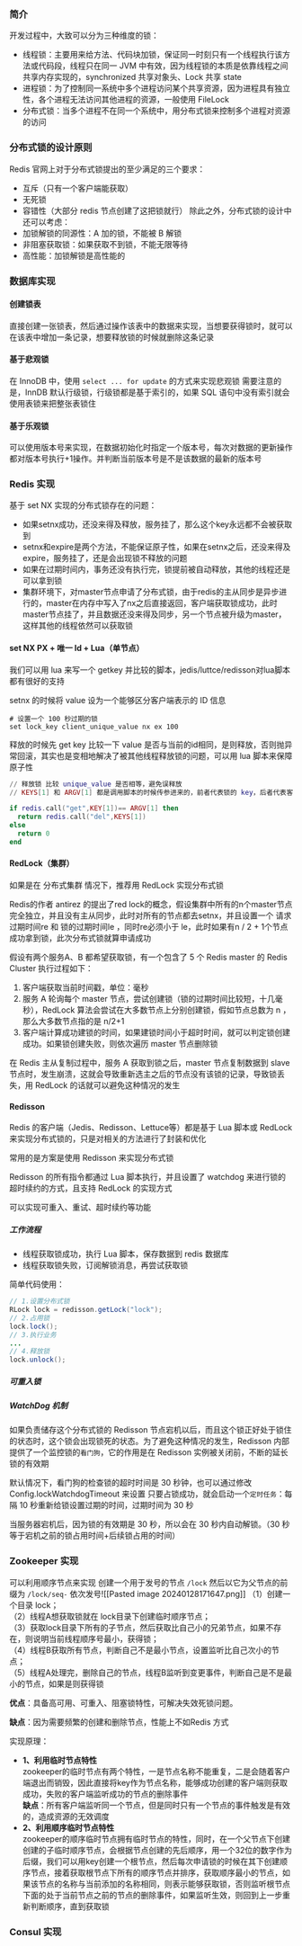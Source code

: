 ### 简介
开发过程中，大致可以分为三种维度的锁：
- 线程锁：主要用来给方法、代码块加锁，保证同一时刻只有一个线程执行该方法或代码段，线程只在同一 JVM 中有效，因为线程锁的本质是依靠线程之间共享内存实现的，synchronized 共享对象头、Lock 共享 state
- 进程锁：为了控制同一系统中多个进程访问某个共享资源，因为进程具有独立性，各个进程无法访问其他进程的资源，一般使用 FileLock 
- 分布式锁：当多个进程不在同一个系统中，用分布式锁来控制多个进程对资源的访问
### 分布式锁的设计原则
Redis 官网上对于分布式锁提出的至少满足的三个要求：
- 互斥（只有一个客户端能获取）
- 无死锁
- 容错性（大部分 redis 节点创建了这把锁就行）
除此之外，分布式锁的设计中还可以考虑：
- 加锁解锁的同源性：A 加的锁，不能被 B 解锁
- 非阻塞获取锁：如果获取不到锁，不能无限等待
- 高性能：加锁解锁是高性能的

### 数据库实现
#### 创建锁表
直接创建一张锁表，然后通过操作该表中的数据来实现，当想要获得锁时，就可以在该表中增加一条记录，想要释放锁的时候就删除这条记录

#### 基于悲观锁
在 InnoDB 中，使用 `select ... for update` 的方式来实现悲观锁
需要注意的是，InnDB 默认行级锁，行级锁都是基于索引的，如果 SQL 语句中没有索引就会使用表锁来把整张表锁住

#### 基于乐观锁
可以使用版本号来实现，在数据初始化时指定一个版本号，每次对数据的更新操作都对版本号执行+1操作。并判断当前版本号是不是该数据的最新的版本号

### Redis 实现
基于 set NX 实现的分布式锁存在的问题：
- 如果setnx成功，还没来得及释放，服务挂了，那么这个key永远都不会被获取到
- setnx和expire是两个方法，不能保证原子性，如果在setnx之后，还没来得及expire，服务挂了，还是会出现锁不释放的问题
- 如果在过期时间内，事务还没有执行完，锁提前被自动释放，其他的线程还是可以拿到锁
- 集群环境下，对master节点申请了分布式锁，由于redis的主从同步是异步进行的，master在内存中写入了nx之后直接返回，客户端获取锁成功，此时master节点挂了，并且数据还没来得及同步，另一个节点被升级为master，这样其他的线程依然可以获取锁

#### set NX PX + 唯一 Id + Lua（单节点）
我们可以用 lua 来写一个 getkey 并比较的脚本，jedis/luttce/redisson对lua脚本都有很好的支持

setnx 的时候将 value 设为一个能够区分客户端表示的 ID 信息
```shell
# 设置一个 100 秒过期的锁
set lock_key client_unique_value nx ex 100
```
释放的时候先 get key 比较一下 value 是否与当前的id相同，是则释放，否则抛异常回滚，其实也是变相地解决了被其他线程释放锁的问题，可以用 lua 脚本来保障原子性
```lua
// 释放锁 比较 unique_value 是否相等，避免误释放
// KEYS[1] 和 ARGV[1] 都是调用脚本的时候传参进来的，前者代表锁的 key，后者代表客户端唯一 ID

if redis.call("get",KEY[1])== ARGV[1] then 
  return redis.call("del",KEYS[1])
else
  return 0
end
```

#### RedLock（集群）
如果是在 分布式集群 情况下，推荐用 RedLock 实现分布式锁

Redis的作者 antirez 的提出了red lock的概念，假设集群中所有的n个master节点完全独立，并且没有主从同步，此时对所有的节点都去setnx，并且设置一个 请求过期时间re 和 锁的过期时间le ，同时re必须小于 le，此时如果有n / 2 + 1个节点成功拿到锁，此次分布式锁就算申请成功

假设有两个服务A、B 都希望获取锁，有一个包含了 5 个 Redis master 的 Redis Cluster
执行过程如下：
1. 客户端获取当前时间戳，单位：毫秒
2. 服务 A 轮询每个 master 节点，尝试创建锁（锁的过期时间比较短，十几毫秒），RedLock 算法会尝试在大多数节点上分别创建锁，假如节点总数为 n ，那么大多数节点指的是 n/2+1 
3. 客户端计算成功建锁的时间，如果建锁时间小于超时时间，就可以判定锁创建成功。如果锁创建失败，则依次遍历 master 节点删除锁

在 Redis 主从复制过程中，服务 A 获取到锁之后，master 节点复制数据到 slave 节点时，发生崩溃，这就会导致重新选主之后的节点没有该锁的记录，导致锁丢失，用 RedLock 的话就可以避免这种情况的发生

#### Redisson
Redis 的客户端（Jedis、Redisson、Lettuce等）都是基于 Lua 脚本或 RedLock 来实现分布式锁的，只是对相关的方法进行了封装和优化

常用的是方案是使用 Redisson 来实现分布式锁

Redisson 的所有指令都通过 Lua 脚本执行，并且设置了 watchdog 来进行锁的超时续约的方式，且支持 RedLock 的实现方式

可以实现可重入、重试、超时续约等功能

##### 工作流程
- 线程获取锁成功，执行 Lua 脚本，保存数据到 redis 数据库
- 线程获取锁失败，订阅解锁消息，再尝试获取锁

简单代码使用：
```java
// 1.设置分布式锁
RLock lock = redisson.getLock("lock");
// 2.占用锁
lock.lock();
// 3.执行业务
...
// 4.释放锁
lock.unlock();
```
##### 可重入锁

##### WatchDog 机制
如果负责储存这个分布式锁的 Redisson 节点宕机以后，而且这个锁正好处于锁住的状态时，这个锁会出现锁死的状态。为了避免这种情况的发生，Redisson 内部提供了一个监控锁的`看门狗`，它的作用是在 Redisson 实例被关闭前，不断的延长锁的有效期

默认情况下，看门狗的检查锁的超时时间是 30 秒钟，也可以通过修改 Config.lockWatchdogTimeout 来设置
只要占锁成功，就会启动一个`定时任务`：每隔 10 秒重新给锁设置过期的时间，过期时间为 30 秒

当服务器宕机后，因为锁的有效期是 30 秒，所以会在 30 秒内自动解锁。（30 秒等于宕机之前的锁占用时间+后续锁占用的时间）

### Zookeeper 实现
可以利用顺序节点来实现
创建一个用于发号的节点 `/lock` 然后以它为父节点的前缀为 `/lock/seq-` 依次发号![[Pasted image 20240128171647.png]]
（1）创建一个目录 lock；  
（2）线程A想获取锁就在 lock目录下创建临时顺序节点；  
（3）获取lock目录下所有的子节点，然后获取比自己小的兄弟节点，如果不存在，则说明当前线程顺序号最小，获得锁；  
（4）线程B获取所有节点，判断自己不是最小节点，设置监听比自己次小的节点；  
（5）线程A处理完，删除自己的节点，线程B监听到变更事件，判断自己是不是最小的节点，如果是则获得锁

**优点**：具备高可用、可重入、阻塞锁特性，可解决失效死锁问题。

**缺点**：因为需要频繁的创建和删除节点，性能上不如Redis 方式

实现原理：
- **1、利用临时节点特性**  
    zookeeper的临时节点有两个特性，一是节点名称不能重复，二是会随着客户端退出而销毁，因此直接将key作为节点名称，能够成功创建的客户端则获取成功，失败的客户端监听成功的节点的删除事件  
    **缺点**：所有客户端监听同一个节点，但是同时只有一个节点的事件触发是有效的，造成资源的无效调度
- **2、利用顺序临时节点特性**  
    zookeeper的顺序临时节点拥有临时节点的特性，同时，在一个父节点下创建创建的子临时顺序节点，会根据节点创建的先后顺序，用一个32位的数字作为后缀，我们可以用key创建一个根节点，然后每次申请锁的时候在其下创建顺序节点，接着获取根节点下所有的顺序节点并排序，获取顺序最小的节点，如果该节点的名称与当前添加的名称相同，则表示能够获取锁，否则监听根节点下面的处于当前节点之前的节点的删除事件，如果监听生效，则回到上一步重新判断顺序，直到获取锁
### Consul 实现